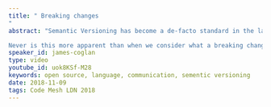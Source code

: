 ```yaml
---
title: " Breaking changes
"
abstract: "Semantic Versioning has become a de-facto standard in the last few years, with several language ecosystems now relying on it to manage software upgrades. However, it is frequently misunderstood as a technical tool for making cold hard guarantees about code, rather than as a human tool for signalling intent and setting expectations.

Never is this more apparent than when we consider what a breaking change means. It's highly contextual: it depends on which language you're using, what your public interface is, what guarantees you've explicitly or implicitly made to users, how much software sits downstream of you, and so on. In this talk James will explore several ways you can accidentally break other people's JavaScript apps, how to avoid them, and what to do when you can't."
speaker_id: james-coglan
type: video
youtube_id: uok8KSf-M28
keywords: open source, language, communication, sementic versioning
date: 2018-11-09
tags: Code Mesh LDN 2018
---
```


